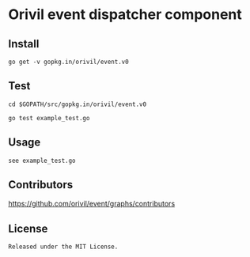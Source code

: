 # Orivil event dispatcher component

## Install

```
go get -v gopkg.in/orivil/event.v0
```

## Test

```
cd $GOPATH/src/gopkg.in/orivil/event.v0

go test example_test.go
```

## Usage

```
see example_test.go
```

## Contributors

https://github.com/orivil/event/graphs/contributors

## License

```
Released under the MIT License.
```
